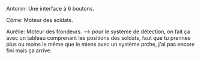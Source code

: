 Antonin:
Une interface à 6 boutons.

Côme: 
Moteur des soldats.

Aurélie:
Moteur des frondeurs. --> pour le système de détection, on fait ça avec un tableau comprenant les positions des soldats, faut que tu prennes plus ou moins le même que le miens avec un système prche, j'ai pas encore fini mais ça arrive.
